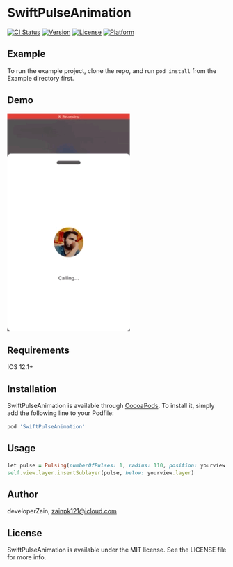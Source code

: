 # SwiftPulseAnimation

[![CI Status](https://img.shields.io/travis/developerZain/SwiftPulseAnimation.svg?style=flat)](https://travis-ci.org/developerZain/SwiftPulseAnimation)
[![Version](https://img.shields.io/cocoapods/v/SwiftPulseAnimation.svg?style=flat)](https://cocoapods.org/pods/SwiftPulseAnimation)
[![License](https://img.shields.io/cocoapods/l/SwiftPulseAnimation.svg?style=flat)](https://cocoapods.org/pods/SwiftPulseAnimation)
[![Platform](https://img.shields.io/cocoapods/p/SwiftPulseAnimation.svg?style=flat)](https://cocoapods.org/pods/SwiftPulseAnimation)

## Example

To run the example project, clone the repo, and run `pod install` from the Example directory first.

## Demo
![](https://github.com/developerZain/SwiftPulseAnimation/blob/master/Example/SwiftPulseAnimation/Images.xcassets/gifIcon.dataset/Image.gif)

## Requirements
IOS 12.1+
## Installation

SwiftPulseAnimation is available through [CocoaPods](https://cocoapods.org). To install
it, simply add the following line to your Podfile:

```ruby
pod 'SwiftPulseAnimation'
```

## Usage

```ruby
let pulse = Pulsing(numberOfPulses: 1, radius: 110, position: yourview.center, duration: 0.9, pulseColor: .blue)
self.view.layer.insertSublayer(pulse, below: yourview.layer)
```

## Author

developerZain, zainpk121@icloud.com

## License

SwiftPulseAnimation is available under the MIT license. See the LICENSE file for more info.
